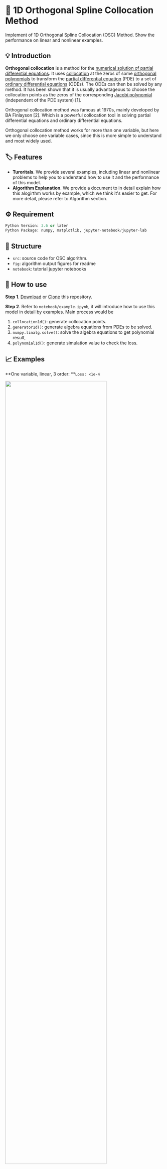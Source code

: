 # 🧮 1D Orthogonal Spline Collocation Method
Implement of 1D Orthogonal Spline Collocation (OSC) Method. Show the performance on linear and nonlinear examples. 

## 💡 Introduction

**Orthogonal collocation** is a method for the [numerical solution of partial differential equations](https://en.wikipedia.org/wiki/Numerical_partial_differential_equations). It uses [collocation](https://en.wikipedia.org/wiki/Collocation_method) at the zeros of some [orthogonal polynomials](https://en.wikipedia.org/wiki/Orthogonal_polynomials) to transform the [partial differential equation](https://en.wikipedia.org/wiki/Partial_differential_equation) (PDE) to a set of [ordinary differential equations](https://en.wikipedia.org/wiki/Ordinary_differential_equation) (ODEs). The ODEs can then be solved by any method. It has been shown that it is usually advantageous to choose the collocation points as the zeros of the corresponding [Jacobi polynomial](https://en.wikipedia.org/wiki/Jacobi_polynomial) (independent of the PDE system) [1]. 

Orthogonal collocation method was famous at 1970s, mainly developed by BA Finlayson [2]. Which is a powerful collocation tool in solving partial differential equations and ordinary differential equations.

Orthogonal collocation method works for more than one variable, but here we only choose one variable cases, since this is more simple to understand and most widely used. 

## 🏷 Features

- **Turoritals**. We provide several examples, including linear and nonlinear problems to help you to understand how to use it and the performance of this model.
- **Algorithm Explanation**.  We provide a document to in detail explain how this alogirthm works by example, which we think it's easier to get. For more detail, please refer to Algorithm section.

## ⚙️ Requirement

```python
Python Version: 3.6 or later
Python Package: numpy, matplotlib, jupyter-notebook/jupyter-lab
```

## 🔧 Structure

- `src`: source code for OSC algorithm. 
- `fig`: algorithm output figures for readme
- `notebook`: tutorial jupyter notebooks

## 🔦 How to use

**Step 1**. [Download](https://github.com/cbhua/model-orthogonal-collocation/archive/refs/heads/main.zip) or [Clone](git@github.com:cbhua/model-orthogonal-collocation.git) this repository.

**Step 2**. Refer to `notebook/example.ipynb`, it will introduce how to use this model in detail by examples. Main process would be 

1. `collocation1d()`: generate collocation points.
2. `generator1d()`: generate algebra equations from PDEs to be solved.
3. `numpy.linalg.solve()`: solve the algebra equations to get polynomial result, 
4. `polynomial1d()`: generate simulation value to check the loss. 

## 📈 Examples

**One variable, linear, 3 order: **`Loss: <1e-4`

<img src="fig/case1-result.jpg" width="80%">

**One variable, linear, 4 order: **`Loss: 2.2586`

<img src="fig/case2-result.jpg" width="80%">

**One variable, nonlinear: **`Loss: 0.0447`

<img src="fig/case3-result.jpg" width="80%">

## 📜 Algorithm

Here we are going to simply introduce how 1D OSC works by example. Original pdf please refer to Introduction.pdf in this repository. 

<img src="fig/doc1.jpg" width="100%">

<img src="fig/doc2.jpg" width="100%">

<img src="fig/doc3.jpg" width="100%">


## 📚 References

[1] Orthogonal collocation. (2018, January 30). In *Wikipedia*. https://en.wikipedia.org/wiki/Orthogonal_collocation.

[2] Carey, G. F., and Bruce A. Finlayson. **"Orthogonal collocation on finite elements."** *Chemical Engineering Science* 30.5-6 (1975): 587-596.
